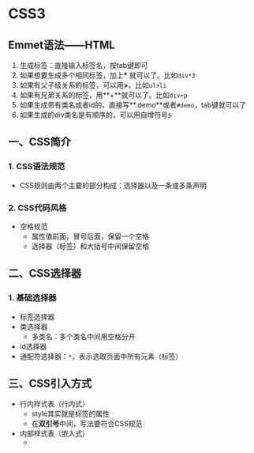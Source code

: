 # CSS3
## Emmet语法——HTML
1. 生成标签：直接输入标签名，按tab键即可
2. 如果想要生成多个相同标签，加上<b>\*</b> 就可以了。比如`div*3`
3. 如果有父子级关系的标签，可以用<b>></b>。比如`ul>li`
4. 如果有兄弟关系的标签，用**+**就可以了。比如`div+p`
5. 如果生成带有类名或者id的，直接写**.demo**或者`#demo`，tab键就可以了
6. 如果生成的div类名是有顺序的，可以用自增符号`$`

## 一、CSS简介
### 1. CSS语法规范
+ CSS规则由两个主要的部分构成：选择器以及一条或多条声明
### 2. CSS代码风格
+ 空格规范
  - 属性值前面，冒号后面，保留一个空格
  - 选择器（标签）和大括号中间保留空格
## 二、CSS选择器
### 1. 基础选择器
+ 标签选择器
+ 类选择器
  - 多类名：多个类名中间用空格分开
+ id选择器
+ 通配符选择器：`*`，表示选取页面中所有元素（标签）
## 三、CSS引入方式
+ 行内样式表（行内式）
  - style其实就是标签的属性
  - 在**双引号**中间，写法要符合CSS规范
+ 内部样式表（嵌入式）
  - <style>标签理论上可以放在HTML文档的任何地方，但一般会放在文档的<head>标签中
+ 外部样式表（链接式）
  - ```<link rel='stylesheet' href=''>```
## 四、字体属性
+ `font-family`：字体系列
+ `font-size`：字体大小
  - 谷歌浏览器默认字体大小为16px
+ `font-weight`：字体粗细
  - 400 = normal
  - 700 = bold
+ `font-style`：文字样式
  - normal
  - italic（斜体）
+ 复合属性
  - ```font: font-style font-weight font-size/line-height font-family;```
  - 不需要设置的属性可以省略（取默认值），但必须保留**font-size**和**font-family**属性，否则font属性将不起作用
## 五、文本属性
+ `color`：文本颜色
  - 开发中最常用的是十六进制
+ `text-align`：对齐文本
  - 用于设置元素内文本内容的**水平**对齐方式
  - left（左对齐）
  - right（右对齐）
  - center（居中对齐）
+ `text-decoration`：装饰文本
  - none
  - underline
  - overline（上划线）
  - line-through（删除线）
+ `text-indent`：文本缩进
  - 用来指定文本的第一行的缩进，通常是将段落的首行缩进
  - 2em => em是一个相对单位，就是当前元素一个文字的大小，如果当前元素没有设置大小，则会按照父元素的一个文字大小
+ `line-height`：行间距（行高）
  - 行间距（行高） = 上间距+文本高度+下间距
##
